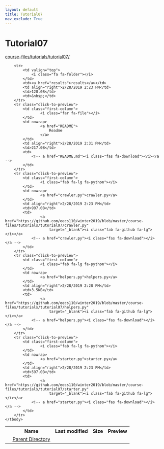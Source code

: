 ```yaml
---
layout: default
title: Tutorial07
nav_exclude: True
---
```


# Tutorial07

[course-files/tutorials/tutorial07/](.)

<table class="tbl-files">
    <tbody>
        <tr>
            <th valign="top"></th>
            <th>Name</th>
            <th>Last modified</th>
            <th>Size</th>
            <th>Preview</th>
        </tr>
        <tr>
            <td valign="top">
                <i class="fa fa-folder-open"></i>
            </td>
            <td><a href="../">Parent Directory</a></td>
            <td>&nbsp;</td>
            <td>&nbsp;</td>
            <td>&nbsp;</td>
        </tr>

        <tr>
            <td valign="top">
                <i class="fa fa-folder"></i>
            </td>
            <td><a href="results">results</a></td>
            <td align="right">2/28/2019 2:23 PM</td>
            <td>128.0B</td>
            <td>&nbsp;</td>
        </tr>
        <tr class="click-to-preview">
            <td class="first-column">
                    <i class="far fa-file"></i>
            </td>
            <td nowrap>
                    <a href="README">
                        Readme
                    </a>
            </td>
            <td align="right">2/28/2019 2:31 PM</td>
            <td>217.0B</td>
            <td>
                <!-- a href="README.md"><i class="fas fa-download"></i></a -->
            </td>
        </tr>
        <tr class="click-to-preview">
            <td class="first-column">
                    <i class="fab fa-lg fa-python"></i>
            </td>
            <td nowrap>
                    <a href="crawler.py">crawler.py</a>
            </td>
            <td align="right">2/28/2019 2:23 PM</td>
            <td>907.0B</td>
            <td>
                    <a href="https://github.com/eecs110/winter2019/blob/master/course-files/tutorials/tutorial07/crawler.py" 
                        target="_blank"><i class="fab fa-github fa-lg"></i></a>
                <!-- a href="crawler.py"><i class="fas fa-download"></i></a -->
            </td>
        </tr>
        <tr class="click-to-preview">
            <td class="first-column">
                    <i class="fab fa-lg fa-python"></i>
            </td>
            <td nowrap>
                    <a href="helpers.py">helpers.py</a>
            </td>
            <td align="right">2/28/2019 2:28 PM</td>
            <td>3.5KB</td>
            <td>
                    <a href="https://github.com/eecs110/winter2019/blob/master/course-files/tutorials/tutorial07/helpers.py" 
                        target="_blank"><i class="fab fa-github fa-lg"></i></a>
                <!-- a href="helpers.py"><i class="fas fa-download"></i></a -->
            </td>
        </tr>
        <tr class="click-to-preview">
            <td class="first-column">
                    <i class="fab fa-lg fa-python"></i>
            </td>
            <td nowrap>
                    <a href="starter.py">starter.py</a>
            </td>
            <td align="right">2/28/2019 2:23 PM</td>
            <td>507.0B</td>
            <td>
                    <a href="https://github.com/eecs110/winter2019/blob/master/course-files/tutorials/tutorial07/starter.py" 
                        target="_blank"><i class="fab fa-github fa-lg"></i></a>
                <!-- a href="starter.py"><i class="fas fa-download"></i></a -->
            </td>
        </tr>
    </tbody>
</table>

